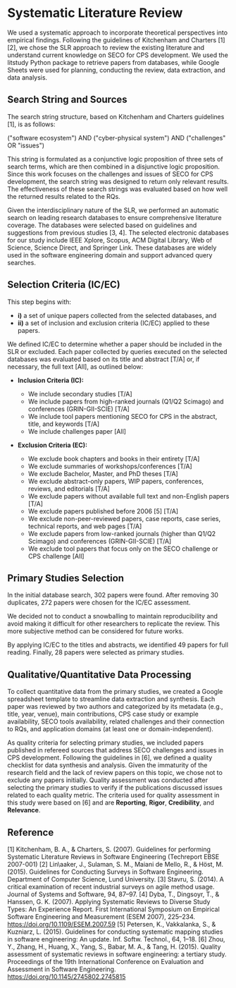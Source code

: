 # Systematic Literature Review

We used a systematic approach to incorporate theoretical perspectives into empirical findings. Following the guidelines of Kitchenham and Charters [1][2], we chose the SLR approach to review the existing literature and understand current knowledge on SECO for CPS development. We used the litstudy Python package to retrieve papers from databases, while Google Sheets were used for planning, conducting the review, data extraction, and data analysis.

## Search String and Sources

The search string structure, based on Kitchenham and Charters guidelines [1], is as follows:

("software ecosystem") AND ("cyber-physical system") AND ("challenges" OR "issues")

This string is formulated as a conjunctive logic proposition of three sets of search terms, which are then combined in a disjunctive logic proposition. Since this work focuses on the challenges and issues of SECO for CPS development, the search string was designed to return only relevant results. The effectiveness of these search strings was evaluated based on how well the returned results related to the RQs.

Given the interdisciplinary nature of the SLR, we performed an automatic search on leading research databases to ensure comprehensive literature coverage. The databases were selected based on guidelines and suggestions from previous studies [3, 4]. The selected electronic databases for our study include IEEE Xplore, Scopus, ACM Digital Library, Web of Science, Science Direct, and Springer Link. These databases are widely used in the software engineering domain and support advanced query searches.

## Selection Criteria (IC/EC)

This step begins with:
- **i)** a set of unique papers collected from the selected databases, and 
- **ii)** a set of inclusion and exclusion criteria (IC/EC) applied to these papers.

We defined IC/EC to determine whether a paper should be included in the SLR or excluded. Each paper collected by queries executed on the selected databases was evaluated based on its title and abstract [T/A] or, if necessary, the full text [All], as outlined below:

- **Inclusion Criteria (IC):**
  - We include secondary studies [T/A]
  - We include papers from high-ranked journals (Q1/Q2 Scimago) and conferences (GRIN-GII-SCIE) [T/A]
  - We include tool papers mentioning SECO for CPS in the abstract, title, and keywords [T/A]
  - We include challenges paper [All]

- **Exclusion Criteria (EC):**
  - We exclude book chapters and books in their entirety [T/A]
  - We exclude summaries of workshops/conferences [T/A]
  - We exclude Bachelor, Master, and PhD theses [T/A]
  - We exclude abstract-only papers, WIP papers, conferences, reviews, and editorials [T/A]
  - We exclude papers without available full text and non-English papers [T/A]
  - We exclude papers published before 2006 [5] [T/A]
  - We exclude non-peer-reviewed papers, case reports, case series, technical reports, and web pages [T/A]
  - We exclude papers from low-ranked journals (higher than Q1/Q2 Scimago) and conferences (GRIN-GII-SCIE) [T/A]
  - We exclude tool papers that focus only on the SECO challenge or CPS challenge [All]

## Primary Studies Selection

In the initial database search, 302 papers were found. After removing 30 duplicates, 272 papers were chosen for the IC/EC assessment.

We decided not to conduct a snowballing to maintain reproducibility and avoid making it difficult for other researchers to replicate the review. This more subjective method can be considered for future works.

By applying IC/EC to the titles and abstracts, we identified 49 papers for full reading. Finally, 28 papers were selected as primary studies.

## Qualitative/Quantitative Data Processing

To collect quantitative data from the primary studies, we created a Google spreadsheet template to streamline data extraction and synthesis. Each paper was reviewed by two authors and categorized by its metadata (e.g., title, year, venue), main contributions, CPS case study or example availability, SECO tools availability, related challenges and their connection to RQs, and application domains (at least one or domain-independent).

As quality criteria for selecting primary studies, we included papers published in refereed sources that address SECO challenges and issues in CPS development. Following the guidelines in [6], we defined a quality checklist for data synthesis and analysis. Given the immaturity of the research field and the lack of review papers on this topic, we chose not to exclude any papers initially. Quality assessment was conducted after selecting the primary studies to verify if the publications discussed issues related to each quality metric. The criteria used for quality assessment in this study were based on [6] and are **Reporting**, **Rigor**, **Credibility**, and **Relevance**.

## Reference

[1] Kitchenham, B. A., & Charters, S. (2007). Guidelines for performing Systematic Literature Reviews in Software Engineering (Techreport EBSE 2007-001)
[2] Lin\aaker, J., Sulaman, S. M., Maiani de Mello, R., & Höst, M. (2015). Guidelines for Conducting Surveys in Software Engineering. Department of Computer Science, Lund University. 
[3] Stavru, S. (2014). A critical examination of recent industrial surveys on agile method usage. Journal of Systems and Software, 94, 87–97.
[4] Dyba, T., Dingsoyr, T., & Hanssen, G. K. (2007). Applying Systematic Reviews to Diverse Study Types: An Experience Report. First International Symposium on Empirical Software Engineering and Measurement (ESEM 2007), 225–234. https://doi.org/10.1109/ESEM.2007.59 
[5] Petersen, K., Vakkalanka, S., & Kuzniarz, L. (2015). Guidelines for conducting systematic mapping studies in software engineering: An update. Inf. Softw. Technol., 64, 1–18.
[6] Zhou, Y., Zhang, H., Huang, X., Yang, S., Babar, M. A., & Tang, H. (2015). Quality assessment of systematic reviews in software engineering: a tertiary study. Proceedings of the 19th International Conference on Evaluation and Assessment in Software Engineering. https://doi.org/10.1145/2745802.2745815

